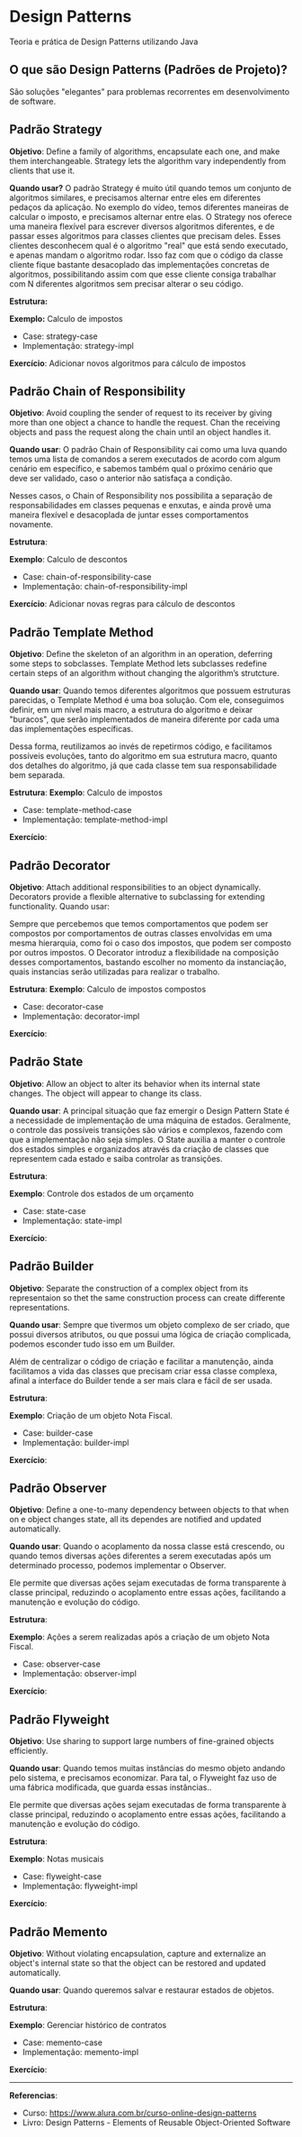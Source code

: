 # Design Patterns
Teoria e prática de Design Patterns utilizando Java

## O que são Design Patterns (Padrões de Projeto)?

São soluções "elegantes" para problemas recorrentes em desenvolvimento de software.

## Padrão Strategy

**Objetivo**: Define a family of algorithms, encapsulate each one, and make them interchangeable. Strategy lets the algorithm vary independently from clients that use it.

**Quando usar?** O padrão Strategy é muito útil quando temos um conjunto de algoritmos similares, e precisamos alternar entre eles em diferentes pedaços da aplicação.
No exemplo do vídeo, temos diferentes maneiras de calcular o imposto, e precisamos alternar entre elas.
O Strategy nos oferece uma maneira flexível para escrever diversos algoritmos diferentes, e de passar esses algoritmos para classes clientes que precisam deles. Esses clientes desconhecem qual é o algoritmo "real" que está sendo executado, e apenas mandam o algoritmo rodar. Isso faz com que o código da classe cliente fique bastante desacoplado das implementações concretas de algoritmos, possibilitando assim com que esse cliente consiga trabalhar com N diferentes algoritmos sem precisar alterar o seu código.

**Estrutura:**

**Exemplo:** Calculo de impostos
* Case: strategy-case
* Implementação: strategy-impl

**Exercício**: Adicionar novos algoritmos para cálculo de impostos

## Padrão Chain of Responsibility

**Objetivo**: Avoid coupling the sender of request to its receiver by giving more than one object a chance to handle the request. Chan the receiving objects and pass the request along the chain until an object handles it.

**Quando usar**: O padrão Chain of Responsibility cai como uma luva quando temos uma lista de comandos a serem executados de acordo com algum cenário em específico, e sabemos também qual o próximo cenário que deve ser validado, caso o anterior não satisfaça a condição.

Nesses casos, o Chain of Responsibility nos possibilita a separação de responsabilidades em classes pequenas e enxutas, e ainda provê uma maneira flexível e desacoplada de juntar esses comportamentos novamente.

**Estrutura**: 

**Exemplo**: Calculo de descontos
* Case: chain-of-responsibility-case
* Implementação: chain-of-responsibility-impl

**Exercício**: Adicionar novas regras para cálculo de descontos

## Padrão Template Method

**Objetivo**: Define the skeleton of an algorithm in an operation, deferring some steps to sobclasses. Template Method lets subclasses redefine certain steps of an algorithm without changing the algorithm’s strutcture.

**Quando usar**: Quando temos diferentes algoritmos que possuem estruturas parecidas, o Template Method é uma boa solução. Com ele, conseguimos definir, em um nível mais macro, a estrutura do algoritmo e deixar "buracos", que serão implementados de maneira diferente por cada uma das implementações específicas.

Dessa forma, reutilizamos ao invés de repetirmos código, e facilitamos possíveis evoluções, tanto do algoritmo em sua estrutura macro, quanto dos detalhes do algoritmo, já que cada classe tem sua responsabilidade bem separada.

**Estrutura**: 
**Exemplo**: Calculo de impostos
* Case: template-method-case
* Implementação: template-method-impl

**Exercício**:

## Padrão Decorator

**Objetivo**: Attach additional responsibilities to an object dynamically. Decorators provide a flexible alternative to subclassing for extending functionality.
Quando usar:

Sempre que percebemos que temos comportamentos que podem ser compostos por comportamentos de outras classes envolvidas em uma mesma hierarquia, como foi o caso dos impostos, que podem ser composto por outros impostos. O Decorator introduz a flexibilidade na composição desses comportamentos, bastando escolher no momento da instanciação, quais instancias serão utilizadas para realizar o trabalho.

**Estrutura**: 
**Exemplo**: Calculo de impostos compostos
* Case: decorator-case
* Implementação: decorator-impl

**Exercício**:

## Padrão State

**Objetivo**: Allow an object to alter its behavior when its internal state changes. The object will appear to change its class.

**Quando usar**: A principal situação que faz emergir o Design Pattern State é a necessidade de implementação de uma máquina de estados. Geralmente, o controle das possíveis transições são vários e complexos, fazendo com que a implementação não seja simples. O State auxilia a manter o controle dos estados simples e organizados através da criação de classes que representem cada estado e saiba controlar as transições.

**Estrutura**: 

**Exemplo**: Controle dos estados de um orçamento
* Case: state-case
* Implementação: state-impl

**Exercício**:

## Padrão Builder

**Objetivo**: Separate the construction of a complex object from its representaion so thet the same construction process can create differente representations.

**Quando usar**: Sempre que tivermos um objeto complexo de ser criado, que possui diversos atributos, ou que possui uma lógica de criação complicada, podemos esconder tudo isso em um Builder.

Além de centralizar o código de criação e facilitar a manutenção, ainda facilitamos a vida das classes que precisam criar essa classe complexa, afinal a interface do Builder tende a ser mais clara e fácil de ser usada.

**Estrutura**: 

**Exemplo**: Criação de um objeto Nota Fiscal.
* Case: builder-case
* Implementação: builder-impl

**Exercício**:

## Padrão Observer

**Objetivo**: Define a one-to-many dependency between objects to that when on e object changes state, all its dependes are notified and updated automatically.

**Quando usar**: Quando o acoplamento da nossa classe está crescendo, ou quando temos diversas ações diferentes a serem executadas após um determinado processo, podemos implementar o Observer.

Ele permite que diversas ações sejam executadas de forma transparente à classe principal, reduzindo o acoplamento entre essas ações, facilitando a manutenção e evolução do código.

**Estrutura**: 

**Exemplo**: Ações a serem realizadas após a criação de um objeto Nota Fiscal.
* Case: observer-case
* Implementação: observer-impl

**Exercício**:

## Padrão Flyweight

**Objetivo**: Use sharing to support large numbers of fine-grained objects efficiently.

**Quando usar**: Quando temos muitas instâncias do mesmo objeto andando pelo sistema, e precisamos economizar. Para tal, o Flyweight faz uso de uma fábrica modificada, que guarda essas instâncias..

Ele permite que diversas ações sejam executadas de forma transparente à classe principal, reduzindo o acoplamento entre essas ações, facilitando a manutenção e evolução do código.

**Estrutura**: 

**Exemplo**: Notas musicais
* Case: flyweight-case
* Implementação: flyweight-impl

**Exercício**:

## Padrão Memento

**Objetivo**: Without violating encapsulation, capture and externalize an object's internal state so that the object can be restored and updated automatically.

**Quando usar**: Quando queremos salvar e restaurar estados de objetos.

**Estrutura**: 

**Exemplo**: Gerenciar histórico de contratos
* Case: memento-case
* Implementação: memento-impl

**Exercício**:

---

**Referencias**:
* Curso: https://www.alura.com.br/curso-online-design-patterns
* Livro: Design Patterns - Elements of Reusable Object-Oriented Software

